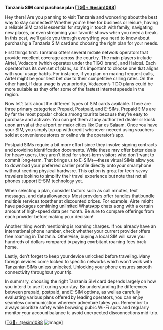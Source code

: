 **Tanzania SIM card purchase plan [[TG💪+ @esim1088](https://t.me/s/esim1088)]**

Hey there! Are you planning to visit Tanzania and wondering about the best way to stay connected? Whether you're here for business or leisure, having a reliable SIM card is essential for staying in touch with family, navigating new places, or even streaming your favorite shows when you need a break. In this post, we’ll guide you through everything you need to know about purchasing a Tanzania SIM card and choosing the right plan for your needs.

First things first: Tanzania offers several mobile network operators that provide excellent coverage across the country. The main players include Airtel, Vodacom (which operates under the TIGO brand), and Halotel. Each operator has its own set of plans, so it's important to choose one that aligns with your usage habits. For instance, if you plan on making frequent calls, Airtel might be your best bet due to their competitive calling rates. On the other hand, if data usage is your priority, Vodacom’s TIGO plans could be more suitable as they offer some of the fastest internet speeds in the region.

Now let’s talk about the different types of SIM cards available. There are three primary categories: Prepaid, Postpaid, and E-SIMs. Prepaid SIMs are by far the most popular choice among tourists because they’re easy to purchase and activate. You can get them at any authorized dealer or kiosk upon arrival at the airport or major cities like Dar es Salaam. Once you have your SIM, you simply top up with credit whenever needed using vouchers sold at convenience stores or online via the operator’s app.

Postpaid SIMs require a bit more effort since they involve signing contracts and providing identification documents. While these may offer better deals for heavy users, they aren’t ideal for short-term visitors who don’t want to commit long-term. That brings us to E-SIMs—these virtual SIMs allow you to download your preferred carrier profile directly onto your smartphone without needing physical hardware. This option is great for tech-savvy travelers looking to simplify their travel experience but note that not all phones support E-SIM technology yet.

When selecting a plan, consider factors such as call minutes, text messages, and data allowances. Most providers offer bundles that bundle multiple services together at discounted prices. For example, Airtel might have packages combining unlimited WhatsApp chats along with a certain amount of high-speed data per month. Be sure to compare offerings from each provider before making your decision!

Another thing worth mentioning is roaming charges. If you already have an international phone number, check whether your current provider offers free roaming in Tanzania. Otherwise, buying a local SIM will save you hundreds of dollars compared to paying exorbitant roaming fees back home.

Lastly, don’t forget to keep your device unlocked before traveling. Many foreign devices come locked to specific networks which won’t work with Tanzanian SIMs unless unlocked. Unlocking your phone ensures smooth connectivity throughout your trip.

In summary, choosing the right Tanzania SIM card depends largely on how you intend to use it during your stay. By understanding the differences between prepaid, postpaid, and E-SIM options, as well as carefully evaluating various plans offered by leading operators, you can enjoy seamless communication wherever adventure takes you. Remember to always prioritize safety while browsing public Wi-Fi spots and regularly monitor your account balance to avoid unexpected disconnections mid-trip.

[[TG💪+ @esim1088](https://t.me/s/esim1088) ![Image](https://i.postimg.cc/Y0z9fWf4/image.png)]